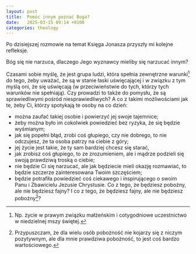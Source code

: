 ```yaml
---
layout: post
title:  Pomóc innym poznać Boga?
date:   2025-03-15 09:14 +0100
categories: theology
---
```



Po dzisiejszej rozmowie na temat Księga Jonasza przyszły mi kolejne refleksje.

Bóg się nie narzuca, dlaczego Jego wyznawcy mieliby się narzucać innym?

Czasami sobie myślę, że jest grupa ludzi, która spełnia zewnętrzne warunki[^1] do tego, żeby uważać, że są w stanie łaski uświęcającej i w związku z tym myślą oni, że się uświęcają (w przeciwieństwie do tych, którzy tych warunków nie spełniają). Czy prowadzi to także do pomysłu, że są sprawiedliwymi pośród niesprawiedliwych? A co z takimi możliwościami jak te, żeby Ci, którzy spotykają te osoby na co dzień:

- można zaufać takiej osobie i powierzyć jej swoje tajemnice;
- żeby można było im cokolwiek powiedzieć bez ryzyka, że się będzie wyśmianym;
- jak się popełni błąd, zrobi coś głupiego, czy nie dobrego, to nie odczujesz, że ta osoba patrzy na ciebie z góry;
- jej życie jest takie, że ty sam bardziej chcesz się starać,
- jak zrobisz coś głupiego, to ze zrozumieniem, ale i mądrze podzieli się swoją prawdziwą troską o ciebie;
- nie będzie Ci się narzucać, ale jak będziecie mieli okazję rozmawiać, to będzie szczerze zainteresowana Twoim szczęściem;
- będzie potrafiła powiedzieć coś ciekawego i inspirującego o swoim Panu i Zbawicielu Jezusie Chrystusie.
Co z tego, że będziesz pobożny, ale nie będziesz fajny? I co z tego, że będziesz fajny, ale nie będziesz pobożny[^2]?

[^1]: Np. życie w prawym związku małżeńskim i cotygodniowe uczestnictwo w niedzielnej mszy świętej.
[^2]: Przypuszczam, że dla wielu osób pobożność nie kojarzy się z niczym pozytywnym, ale dla mnie prawdziwa pobożność, to jest coś bardzo wartościowego.
